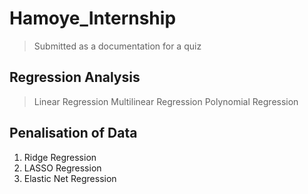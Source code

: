 # Hamoye_Internship
> Submitted as a documentation for a quiz
## Regression Analysis

> Linear Regression
Multilinear Regression
Polynomial Regression

## Penalisation of Data

>
1. Ridge Regression
2. LASSO Regression
3. Elastic Net Regression
